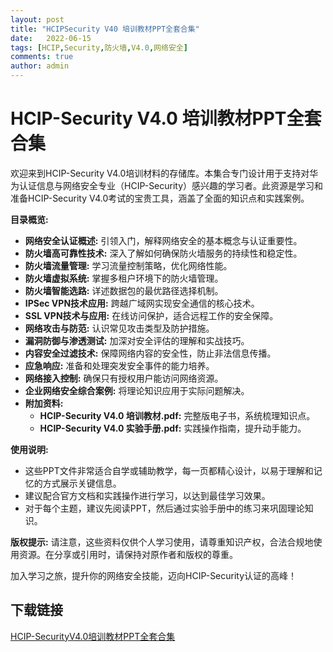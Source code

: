 ```yaml
---
layout: post
title: "HCIPSecurity V40 培训教材PPT全套合集"
date:   2022-06-15
tags: [HCIP,Security,防火墙,V4.0,网络安全]
comments: true
author: admin
---
```

# HCIP-Security V4.0 培训教材PPT全套合集

欢迎来到HCIP-Security V4.0培训材料的存储库。本集合专门设计用于支持对华为认证信息与网络安全专业（HCIP-Security）感兴趣的学习者。此资源是学习和准备HCIP-Security V4.0考试的宝贵工具，涵盖了全面的知识点和实践案例。

**目录概览:**
- **网络安全认证概述:** 引领入门，解释网络安全的基本概念与认证重要性。
- **防火墙高可靠性技术:** 深入了解如何确保防火墙服务的持续性和稳定性。
- **防火墙流量管理:** 学习流量控制策略，优化网络性能。
- **防火墙虚拟系统:** 掌握多租户环境下的防火墙管理。
- **防火墙智能选路:** 详述数据包的最优路径选择机制。
- **IPSec VPN技术应用:** 跨越广域网实现安全通信的核心技术。
- **SSL VPN技术与应用:** 在线访问保护，适合远程工作的安全保障。
- **网络攻击与防范:** 认识常见攻击类型及防护措施。
- **漏洞防御与渗透测试:** 加深对安全评估的理解和实战技巧。
- **内容安全过滤技术:** 保障网络内容的安全性，防止非法信息传播。
- **应急响应:** 准备和处理突发安全事件的能力培养。
- **网络接入控制:** 确保只有授权用户能访问网络资源。
- **企业网络安全综合案例:** 将理论知识应用于实际问题解决。
- **附加资料:**
  - **HCIP-Security V4.0 培训教材.pdf:** 完整版电子书，系统梳理知识点。
  - **HCIP-Security V4.0 实验手册.pdf:** 实践操作指南，提升动手能力。

**使用说明:**
- 这些PPT文件非常适合自学或辅助教学，每一页都精心设计，以易于理解和记忆的方式展示关键信息。
- 建议配合官方文档和实践操作进行学习，以达到最佳学习效果。
- 对于每个主题，建议先阅读PPT，然后通过实验手册中的练习来巩固理论知识。

**版权提示:**
请注意，这些资料仅供个人学习使用，请尊重知识产权，合法合规地使用资源。在分享或引用时，请保持对原作者和版权的尊重。

加入学习之旅，提升你的网络安全技能，迈向HCIP-Security认证的高峰！

## 下载链接

[HCIP-SecurityV4.0培训教材PPT全套合集](https://pan.quark.cn/s/383acf1c2421)